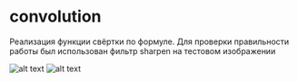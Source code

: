 # convolution

Реализация функции свёртки по формуле. Для проверки правильности работы был использован фильтр sharpen на тестовом изображении

![alt text](https://github.com/vfliagin/covolution/blob/main/port.jpg?raw=true)
![alt text](https://github.com/vfliagin/covolution/blob/main/port_nouint.jpg?raw=true)
